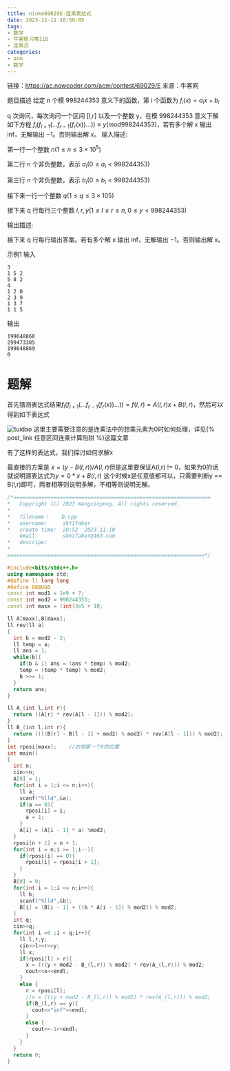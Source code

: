 ```yaml
---
title: niuke69029E-连乘表达式
date: 2023-11-11 10:50:05
tags: 
- 数学
- 牛客练习赛118
- 连乘式
categories:
- acm
- 数学
---
```


链接：https://ac.nowcoder.com/acm/contest/69029/E
来源：牛客网

题目描述
给定 n 个模 998244353 意义下的函数，第 i 个函数为 $f_i(x)=a_ix+b_i$

q 次询问，每次询问一个区间 [l,r] 以及一个整数 y，在模 998244353 意义下解如下方程 $f_l(f_{l+1}(…f_{r−1}(f_r(x))…))≡y(mod998244353)$，若有多个解 x 输出 inf，无解输出 −1。否则输出解 x。
输入描述:

第一行一个整数 $n(1≤n≤3×10^5)$

第二行 n 个非负整数，表示 $a_i(0≤a_i<998244353)$

第三行 n 个非负整数，表示 $b_i(0≤b_i<998244353)$

接下来一行一个整数 $q(1≤q≤3×105)$

接下来 q 行每行三个整数 $l,r,y(1≤l≤r≤n,0≤y<998244353)$

输出描述:

接下来 q 行每行输出答案。若有多个解 x 输出 inf，无解输出 −1。否则输出解 x。

示例1
输入
```
3
1 5 2
5 8 2
4
1 2 0
2 3 9
1 3 7
1 1 5
```
输出
```
199648868
299473305
199648869
0
```

# 题解

首先猜测表达式结果$f_l(f_{l+1}(…f_{r−1}(f_r(x))…)) = f(l,r)= A(l,r)x + B(l,r)$，然后可以得到如下表达式

![tuidao](tuidao.png)
这里主要需要注意的是连乘法中的想乘元素为0时如何处理，详见{% post_link 任意区间连乘计算陷阱 %}这篇文章

有了这样的表达式，我们探讨如何求解x

最直接的方案是 $x = (y - B(l,r)) / A(l,r)$但是这里要保证A(l,r) != 0，如果为0的话就说明源表达式为$y = 0 * x + B(l,r)$ 这个时候x是任意值都可以，只需要判断y == B(l,r)即可，两者相等则说明多解，不相等则说明无解。


```cpp
/*================================================================
*   Copyright (C) 2023 Wangxinpeng. All rights reserved.
*   
*   filename：    D.cpp
*   username:     skt1faker
*   create time:  20:52  2023.11.10
    email:        skk1faker@163.com
*   descripe:     
*
================================================================*/

#include<bits/stdc++.h>
using namespace std;
#define ll long long
#define DEBUG0
const int mod1 = 1e9 + 7;
const int mod2 = 998244353;
const int maxx = (int)3e5 + 10;

ll A[maxx],B[maxx];
ll rev(ll a)
{
  int b = mod2 - 2;
  ll temp = a;
  ll ans = 1;
  while(b){
    if(b & 1) ans = (ans * temp) % mod2;
    temp = (temp * temp) % mod2;
    b >>= 1;
  }
  return ans;
}

ll A_(int l,int r){
  return ((A[r] * rev(A[l - 1])) % mod2);
}
ll B_(int l,int r){
  return ((((B[r] - B[l - 1] + mod2) % mod2) * rev(A[l - 1])) % mod2);
}
int rposi[maxx];    //右侧第一个0的位置
int main()
{
  int n;
  cin>>n;
  A[0] = 1;
  for(int i = 1;i <= n;i++){
    ll a;
    scanf("%lld",&a);
    if(a == 0){
      rposi[i] = i;
      a = 1;
    }
    A[i] = (A[i - 1] * a) %mod2;
  }
  rposi[n + 1] = n + 1;
  for(int i = n;i >= 1;i--){
    if(rposi[i] == 0){
      rposi[i] = rposi[i + 1];
    }
  }
  B[0] = 0;
  for(int i = 1;i <= n;i++){
    ll b;
    scanf("%lld",&b);
    B[i] = (B[i - 1] + ((b * A[i - 1]) % mod2)) % mod2;
  }
  int q;
  cin>>q;
  for(int i =0 ;i < q;i++){
    ll l,r,y;
    cin>>l>>r>>y;
    ll x;
    if(rposi[l] > r){
      x = (((y + mod2 - B_(l,r)) % mod2) * rev(A_(l,r))) % mod2; 
      cout<<x<<endl;
    }
    else {
      r = rposi[l];
      //x = (((y + mod2 - B_(l,r)) % mod2) * rev(A_(l,r))) % mod2; 
      if(B_(l,r) == y){
        cout<<"inf"<<endl;
      }
      else {
        cout<<-1<<endl;
      }
    }
  }
  return 0;
}

```
